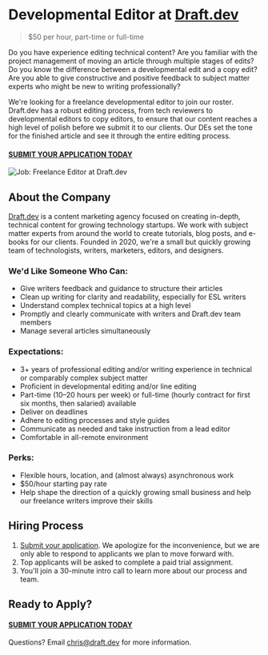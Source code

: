 # Developmental Editor at [Draft.dev](https://draft.dev/)
> $50 per hour, part-time or full-time

Do you have experience editing technical content? Are you familiar with the project management of moving an article through multiple stages of edits? Do you know the difference between a developmental edit and a copy edit? Are you able to give constructive and positive feedback to subject matter experts who might be new to writing professionally? 

We're looking for a freelance developmental editor to join our roster. Draft.dev has a robust editing process, from tech reviewers to developmental editors to copy editors, to ensure that our content reaches a high level of polish before we submit it to our clients. Our DEs set the tone for the finished article and see it through the entire editing process.

#### [SUBMIT YOUR APPLICATION TODAY](https://airtable.com/shr9Yge2R86VHuAUQ)

![Job: Freelance Editor at Draft.dev](https://draft.dev/learn/assets/posts/img_0990.png)

## About the Company
[Draft.dev](https://draft.dev/) is a content marketing agency focused on creating in-depth, technical content for growing technology startups. We work with subject matter experts from around the world to create tutorials, blog posts, and e-books for our clients. Founded in 2020, we're a small but quickly growing team of technologists, writers, marketers, editors, and designers.

### We'd Like Someone Who Can:
- Give writers feedback and guidance to structure their articles
- Clean up writing for clarity and readability, especially for ESL writers
- Understand complex technical topics at a high level
- Promptly and clearly communicate with writers and Draft.dev team members
- Manage several articles simultaneously

### Expectations:
- 3+ years of professional editing and/or writing experience in technical or comparably complex subject matter
- Proficient in developmental editing and/or line editing
- Part-time (10–20 hours per week) or full-time (hourly contract for first six months, then salaried) available
- Deliver on deadlines
- Adhere to editing processes and style guides
- Communicate as needed and take instruction from a lead editor
- Comfortable in all-remote environment

### Perks:
- Flexible hours, location, and (almost always) asynchronous work
- $50/hour starting pay rate
- Help shape the direction of a quickly growing small business and help our freelance writers improve their skills

## Hiring Process
1. [Submit your application](https://airtable.com/shr9Yge2R86VHuAUQ). We apologize for the inconvenience, but we are only able to respond to applicants we plan to move forward with.
2. Top applicants will be asked to complete a paid trial assignment.
3. You'll join a 30-minute intro call to learn more about our process and team.

## Ready to Apply?

#### [SUBMIT YOUR APPLICATION TODAY](https://airtable.com/shr9Yge2R86VHuAUQ)

Questions? Email [chris@draft.dev](mailto:chris@draft.dev) for more information.
